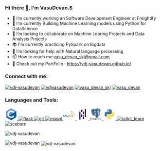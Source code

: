 ### Hi there 👋, I'm VasuDevan.S

- 🔭 I’m currently working an Software Development Engineer  at Freightify 
- 🌱 I’m currently Building Machine Learning models using Python for DataScience
- 👯 I’m looking to collaborate on Machine Learing Projects and Data Analysis Projects
- 📚 I'm currently practicing PySpark on Bigdata  
- 🤔 I’m looking for help with Natural language processing
- 📫 How to reach me:vasu_devan_skj@gmail.com
- 📄 Check out my PortFolio : https://vdj-vasudevan.github.io/


<h3 align="left">Connect with me:</h3>
<p align="left">
<a href="https://www.linkedin.com/in/vdj-vasudevan/" target="blank"><img align="center" src="https://raw.githubusercontent.com/rahuldkjain/github-profile-readme-generator/master/src/images/icons/Social/linked-in-alt.svg" alt="vdj-vasudevan" height="30" width="40" /></a>
<a href="https://www.kaggle.com/vdjvasudevan" target="blank"><img align="center" src="https://raw.githubusercontent.com/rahuldkjain/github-profile-readme-generator/master/src/images/icons/Social/kaggle.svg" alt="vdjvasudevan" height="30" width="40" /></a>
<a href="https://www.hackerrank.com/vasu_devan_skj" target="blank"><img align="center" src="https://raw.githubusercontent.com/rahuldkjain/github-profile-readme-generator/master/src/images/icons/Social/hackerrank.svg" alt="vasu_devan_skj" height="30" width="40" /></a>
<a href="https://www.leetcode.com/vasu_devan" target="blank"><img align="center" src="https://raw.githubusercontent.com/rahuldkjain/github-profile-readme-generator/master/src/images/icons/Social/leet-code.svg" alt="vasu_devan" height="30" width="40" /></a>
</p>

<h3 align="left">Languages and Tools:</h3>
<p align="left"> <a href="https://www.cprogramming.com/" target="_blank" rel="noreferrer"> <img src="https://raw.githubusercontent.com/devicons/devicon/master/icons/c/c-original.svg" alt="c" width="40" height="40"/> </a> <a href="https://flask.palletsprojects.com/" target="_blank" rel="noreferrer"> <img src="https://www.vectorlogo.zone/logos/pocoo_flask/pocoo_flask-icon.svg" alt="flask" width="40" height="40"/> </a> <a href="https://git-scm.com/" target="_blank" rel="noreferrer"> <img src="https://www.vectorlogo.zone/logos/git-scm/git-scm-icon.svg" alt="git" width="40" height="40"/> </a> <a href="https://www.microsoft.com/en-us/sql-server" target="_blank" rel="noreferrer"> <img src="https://www.svgrepo.com/show/303229/microsoft-sql-server-logo.svg" alt="mssql" width="40" height="40"/> </a> <a href="https://www.mysql.com/" target="_blank" rel="noreferrer"> <img src="https://raw.githubusercontent.com/devicons/devicon/master/icons/mysql/mysql-original-wordmark.svg" alt="mysql" width="40" height="40"/> </a> <a href="https://pandas.pydata.org/" target="_blank" rel="noreferrer"> <img src="https://raw.githubusercontent.com/devicons/devicon/2ae2a900d2f041da66e950e4d48052658d850630/icons/pandas/pandas-original.svg" alt="pandas" width="40" height="40"/> </a><a href="https://www.postgresql.org" target="_blank" rel="noreferrer"> <img src="https://raw.githubusercontent.com/devicons/devicon/master/icons/postgresql/postgresql-original-wordmark.svg" alt="postgresql" width="40" height="40"/> </a> <a href="https://www.python.org" target="_blank" rel="noreferrer"> <img src="https://raw.githubusercontent.com/devicons/devicon/master/icons/python/python-original.svg" alt="python" width="40" height="40"/> </a> <a href="https://scikit-learn.org/" target="_blank" rel="noreferrer"> <img src="https://upload.wikimedia.org/wikipedia/commons/0/05/Scikit_learn_logo_small.svg" alt="scikit_learn" width="40" height="40"/> </a> <a href="https://seaborn.pydata.org/" target="_blank" rel="noreferrer"> <img src="https://seaborn.pydata.org/_images/logo-mark-lightbg.svg" alt="seaborn" width="40" height="40"/> </a> </p>


<p><img align="center" src="https://github-readme-streak-stats.herokuapp.com/?user=vdj-vasudevan&" alt="vdj-vasudevan" /></p>


<p><img align="left" src="https://github-readme-stats.vercel.app/api/top-langs?username=vdj-vasudevan&show_icons=true&locale=en&layout=compact" alt="vdj-vasudevan" /></p>

<p>&nbsp;<img align="center" src="https://github-readme-stats.vercel.app/api?username=vdj-vasudevan&show_icons=true&locale=en" alt="vdj-vasudevan" /></p>
